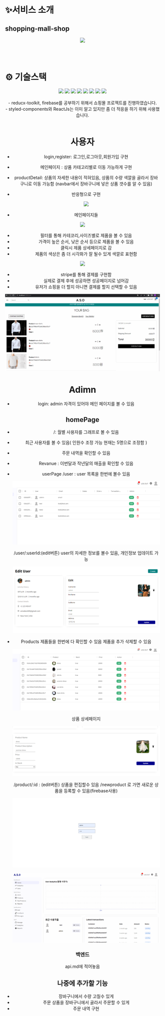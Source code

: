 # ✨서비스 소개

## shopping-mall-shop

<div align="middle">


![](shoppingMall_mainpage.gif)
    


    
</div>



<br>
<br>

# ⚙ 기술스택

<div align="middle">

<img src="https://img.shields.io/badge/Javascript-3178C6?style=for-the-badge&logo=javascript&logoColor=white">
<img src="https://img.shields.io/badge/React-61DAFB?style=for-the-badge&logo=react&logoColor=white">
<img src="https://img.shields.io/badge/reactrouter-CA4245?style=for-the-badge&logo=reactrouter&logoColor=white">
<img src="https://img.shields.io/badge/axios-5A29E4?style=for-the-badge&logo=axios&logoColor=white">
<img src="https://img.shields.io/badge/StyledComponent-C43BAD?style=for-the-badge&logo=styled-component&logoColor=white">
<img src="https://img.shields.io/badge/mui-007FFF?style=for-the-badge&logo=mui&logoColor=white">
<img src="https://img.shields.io/badge/reduxToolkit-007?style=for-the-badge&logo=redux-toolkit&logoColor=white">
<img src="https://img.shields.io/badge/firebase-007FF?style=for-the-badge&logo=firebase&logoColor=white">
   
<br>
<br>
- reducx-toolkit, firebase를  공부하기 위해서 쇼핑몰 프로젝트를 진행하였습니다. 
<br>
 - styled-components와 ReactJs는 이미 알고 있지만 좀 더 적응을 하기 위해 사용했습니다.

<br>
<br>


    
    

# 사용자

- login,register: 로그인,로그아웃,회원가입 구현
- 메인페이지 : 상품 카테고리별로 이동 가능하게 구현
- productDetail: 상품의 자세한 내용이 적혀있음, 상품의 수량 색깔을
  골라서 장바구니로 이동 가능함
  (navbar에서 장바구니에 넣은 상품 갯수를 알 수 있음)

- 반응형으로 구현

  ![](반응형.gif)

- 메인페이지들

![](shoppingMall_mainpage.gif)

- 필터를 통해 카테코리,사이즈별로 제품을 볼 수 있음
- 가격이 높은 순서, 낮은 순서 등으로 제품을 볼 수 있음
- 클릭시 제품 상세페이지로 감
- 제품의 색상은 좀 더 시각화가 잘 될수 있게 색깔로 표현함

![](shoppingMall_fillter.gif)

- stripe를 통해 결제를 구현함
- 실제로 결제 후에 성공하면 성공페이지로 넘어감
- 유저가 쇼핑을 더 할지 아니면 결제를 할지 선택할 수 있음

![](shoppingMall_order.gif)

# Adimn


- login: admin 자격이 있어야 메인 페이지를 볼 수 있음


## homePage
 - /: 월별 사용자를 그래프로 볼 수 있음
 - 최근 사용자를 볼 수 있음( 인원수 조정 가능 현재는 5명으로 조정함 )
 - 주문 내역을 확인할 수 있음
 - Revanue : 이번달과 작년달의 매출을 확인할 수 있음


- userPage
  /user : user 목록을 한번에 볼수 있음

  ![](userList.png)

  /user/:userId:(edit버튼) user의 자세한 정보를 볼수 있음, 개인정보 업데이트 가능

  ![](userDetail.png)

- Products
  제품들을 한번에 다 확인할 수 있음
  제품을 추가 삭제할 수 있음

  ![](productList.png)

  상품 상세페이지

  ![](productDetail.png)

  /product/:id : (edit버튼) 상품을 편집할수 있음
  /newproduct 로 가면 새로운 상품을 등록할 수 있음(firebase사용)

  ![](admin-product.gif)

  ![](adminPage-user.gif)
  
 ### 백엔드 
 api.md에 적어놓음

## 나중에 추가할 기능

- 장바구니에서 수량 고칠수 있게
- 주문 상품을 장바구니에서 골라서 주문할 수 있게
- 주문 내역 구현
